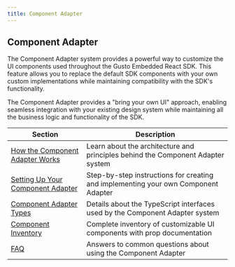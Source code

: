 ```yaml
---
title: Component Adapter
---
```


## Component Adapter

The Component Adapter system provides a powerful way to customize the UI components used throughout the Gusto Embedded React SDK. This feature allows you to replace the default SDK components with your own custom implementations while maintaining compatibility with the SDK's functionality.

The Component Adapter provides a "bring your own UI" approach, enabling seamless integration with your existing design system while maintaining all the business logic and functionality of the SDK.

| Section                                                                  | Description                                                                        |
| ------------------------------------------------------------------------ | ---------------------------------------------------------------------------------- |
| [How the Component Adapter Works](./how-the-component-adapter-works)     | Learn about the architecture and principles behind the Component Adapter system    |
| [Setting Up Your Component Adapter](./setting-up-your-component-adapter) | Step-by-step instructions for creating and implementing your own Component Adapter |
| [Component Adapter Types](./component-adapter-types)                     | Details about the TypeScript interfaces used by the Component Adapter system       |
| [Component Inventory](./component-inventory)                             | Complete inventory of customizable UI components with prop documentation           |
| [FAQ](./component-adapter-faq)                                           | Answers to common questions about using the Component Adapter                      |
